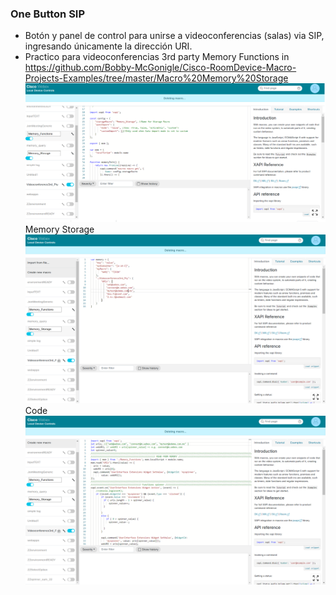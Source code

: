 ### One Button SIP
- Botón y panel de control para unirse a videoconferencias (salas) via SIP, ingresando únicamente la dirección URI.
- Practico para videoconferencias 3rd party 
Memory Functions in https://github.com/Bobby-McGonigle/Cisco-RoomDevice-Macro-Projects-Examples/tree/master/Macro%20Memory%20Storage
![alt text](https://github.com/JoseRev/XAPI-Macro-Telepresence/blob/main/img/memory_functions.png?raw=true)
Memory Storage
![alt text](https://github.com/JoseRev/XAPI-Macro-Telepresence/blob/main/img/memory_storage.png?raw=true)
Code
![alt text](https://github.com/JoseRev/XAPI-Macro-Telepresence/blob/main/img/Conference%20Code.png?raw=true)
